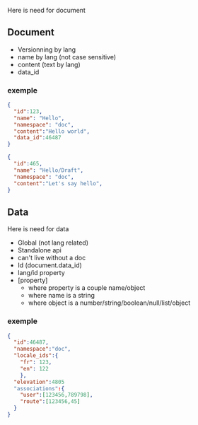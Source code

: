 Here is need for document

## Document
* Versionning by lang
* name by lang (not case sensitive)
* content (text by lang)
* data_id 

### exemple
```json
{
  "id":123,
  "name": "Hello",
  "namespace": "doc",
  "content":"Hello world",
  "data_id":46487
}
```

```json
{
  "id":465,
  "name": "Hello/Draft",
  "namespace": "doc",
  "content":"Let's say hello",
}
```

## Data
Here is need for data
* Global (not lang related)
* Standalone api
* can't live without a doc
* Id (document.data_id)
* lang/id property 
* [property]
  * where property is a couple name/object
  * where name is a string
  * where object is a number/string/boolean/null/list/object
  
### exemple
```json
{
  "id":46487,
  "namespace":"doc",
  "locale_ids":{
    "fr": 123,
    "en": 122 
    },
  "elevation":4805
  "associations":{
    "user":[123456,789798],
    "route":[123456,45]
  }
}
```
    
